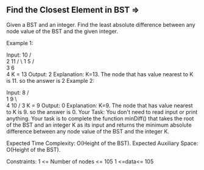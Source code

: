 Find the Closest Element in BST  =>
------------------------------- 



Given a BST and an integer. Find the least absolute difference between any node value of the BST and the given integer.

Example 1:

Input:
        10
      /   \
     2    11
   /  \ 
  1    5
      /  \
     3    6
      \
       4
K = 13
Output: 
2
Explanation: K=13. The node that has
value nearest to K is 11. so the answer
is 2
Example 2:

Input:
      8
    /   \
   1     9
    \     \
     4    10
    /
   3
K = 9
Output: 
0
Explanation: K=9. The node that has
value nearest to K is 9. so the answer
is 0.
Your Task:
You don't need to read input or print anything. Your task is to complete the function minDiff() that takes the root of the BST and an integer K as its input and returns the minimum absolute difference between any node value of the BST and the integer K.

Expected Time Complexity: O(Height of the BST).
Expected Auxiliary Space: O(Height of the BST).

Constraints:
1 <= Number of nodes <= 105
1 <=data<= 105
